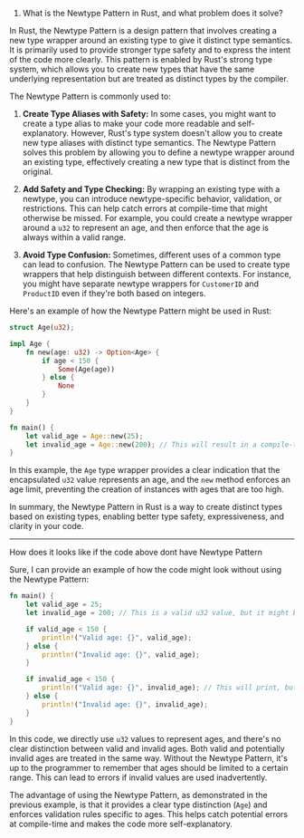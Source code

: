 1. What is the Newtype Pattern in Rust, and what problem does it solve?



In Rust, the Newtype Pattern is a design pattern that involves creating a new type wrapper around an existing type to give it distinct type semantics. It is primarily used to provide stronger type safety and to express the intent of the code more clearly. This pattern is enabled by Rust's strong type system, which allows you to create new types that have the same underlying representation but are treated as distinct types by the compiler.

The Newtype Pattern is commonly used to:

1. **Create Type Aliases with Safety:** In some cases, you might want to create a type alias to make your code more readable and self-explanatory. However, Rust's type system doesn't allow you to create new type aliases with distinct type semantics. The Newtype Pattern solves this problem by allowing you to define a newtype wrapper around an existing type, effectively creating a new type that is distinct from the original.

2. **Add Safety and Type Checking:** By wrapping an existing type with a newtype, you can introduce newtype-specific behavior, validation, or restrictions. This can help catch errors at compile-time that might otherwise be missed. For example, you could create a newtype wrapper around a `u32` to represent an age, and then enforce that the age is always within a valid range.

3. **Avoid Type Confusion:** Sometimes, different uses of a common type can lead to confusion. The Newtype Pattern can be used to create type wrappers that help distinguish between different contexts. For instance, you might have separate newtype wrappers for `CustomerID` and `ProductID` even if they're both based on integers.

Here's an example of how the Newtype Pattern might be used in Rust:

```rust
struct Age(u32);

impl Age {
    fn new(age: u32) -> Option<Age> {
        if age < 150 {
            Some(Age(age))
        } else {
            None
        }
    }
}

fn main() {
    let valid_age = Age::new(25);
    let invalid_age = Age::new(200); // This will result in a compile-time error
}
```

In this example, the `Age` type wrapper provides a clear indication that the encapsulated `u32` value represents an age, and the `new` method enforces an age limit, preventing the creation of instances with ages that are too high.

In summary, the Newtype Pattern in Rust is a way to create distinct types based on existing types, enabling better type safety, expressiveness, and clarity in your code.


___


How does it looks like if the code above dont have Newtype Pattern




Sure, I can provide an example of how the code might look without using the Newtype Pattern:

```rust
fn main() {
    let valid_age = 25;
    let invalid_age = 200; // This is a valid u32 value, but it might be an error

    if valid_age < 150 {
        println!("Valid age: {}", valid_age);
    } else {
        println!("Invalid age: {}", valid_age);
    }

    if invalid_age < 150 {
        println!("Valid age: {}", invalid_age); // This will print, but it might be a logic error
    } else {
        println!("Invalid age: {}", invalid_age);
    }
}
```

In this code, we directly use `u32` values to represent ages, and there's no clear distinction between valid and invalid ages. Both valid and potentially invalid ages are treated in the same way. Without the Newtype Pattern, it's up to the programmer to remember that ages should be limited to a certain range. This can lead to errors if invalid values are used inadvertently.

The advantage of using the Newtype Pattern, as demonstrated in the previous example, is that it provides a clear type distinction (`Age`) and enforces validation rules specific to ages. This helps catch potential errors at compile-time and makes the code more self-explanatory.